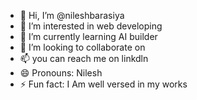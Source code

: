 - 👋 Hi, I’m @nileshbarasiya
- 👀 I’m interested in web developing
- 🌱 I’m currently learning AI builder
- 💞️ I’m looking to collaborate on 
- 📫 you can reach me on linkdln 
- 😄 Pronouns: Nilesh 
- ⚡ Fun fact: I Am well versed in my works

<!---
nileshbarasiya/nileshbarasiya is a ✨ special ✨ repository because its `README.md` (this file) appears on your GitHub profile.
You can click the Preview link to take a look at your changes.
--->
